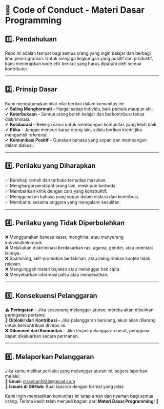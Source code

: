 # 📜 Code of Conduct - Materi Dasar Programming

## 1️⃣. Pendahuluan  
Repo ini adalah tempat bagi semua orang yang ingin belajar dan berbagi ilmu pemrograman. Untuk menjaga lingkungan yang positif dan produktif, kami menerapkan kode etik berikut yang harus dipatuhi oleh semua kontributor.

---

## 2️⃣. Prinsip Dasar  
Kami mengutamakan nilai-nilai berikut dalam komunitas ini:  
✔ **Saling Menghormati** – Hargai setiap individu, baik pemula maupun ahli.  
✔ **Keterbukaan** – Semua orang boleh belajar dan berkontribusi tanpa diskriminasi.  
✔ **Kolaborasi** – Bekerja sama untuk membangun komunitas yang lebih baik.  
✔ **Etika** – Jangan mencuri karya orang lain, selalu berikan kredit jika mengambil referensi.  
✔ **Komunikasi Positif** – Gunakan bahasa yang sopan dan membangun dalam diskusi.

---

## 3️⃣. Perilaku yang Diharapkan  
✅ Bersikap ramah dan terbuka terhadap masukan.  
✅ Menghargai pendapat orang lain, meskipun berbeda.  
✅ Memberikan kritik dengan cara yang konstruktif.  
✅ Menggunakan bahasa yang sopan dalam diskusi dan kontribusi.  
✅ Membantu sesama anggota yang mengalami kesulitan.  

---

## 4️⃣. Perilaku yang Tidak Diperbolehkan  
❌ Menggunakan bahasa kasar, menghina, atau menyerang individu/kelompok.  
❌ Melakukan diskriminasi berdasarkan ras, agama, gender, atau orientasi lainnya.  
❌ Spamming, self-promotion berlebihan, atau mengirimkan konten tidak relevan.  
❌ Mengunggah materi bajakan atau melanggar hak cipta.  
❌ Menyebarkan informasi palsu atau menyesatkan.

---

## 5️⃣. Konsekuensi Pelanggaran  
⚠ **Peringatan** – Jika seseorang melanggar aturan, mereka akan diberikan peringatan pertama.  
🚫 **Diblokir dari Kontribusi** – Jika pelanggaran berulang, akun akan dilarang untuk berkontribusi di repo ini.  
❌ **Dibanned dari Komunitas** – Jika terjadi pelanggaran berat, pengguna dapat dikeluarkan secara permanen.

---

## 6️⃣. Melaporkan Pelanggaran  
Jika kamu melihat perilaku yang melanggar aturan ini, segera laporkan melalui:  
📩 **Email:** mrayhan1924@gmail.com  
📢 **Issues di GitHub:** Buat laporan dengan format yang jelas.  

Kami ingin memastikan komunitas ini tetap aman dan nyaman bagi semua orang. Terima kasih telah menjadi bagian dari **Materi Dasar Programming**! 🎉
